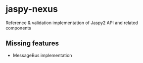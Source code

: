 # jaspy-nexus

Reference & validation implementation of Jaspy2 API and related components

## Missing features

 - MessageBus implementation
